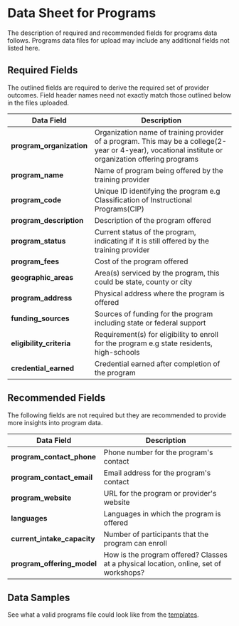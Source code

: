 # Data Sheet for Programs
The description of required and recommended fields for programs data follows. Programs data files for upload may include any additional fields not listed here. 

## Required Fields
The outlined fields are required to derive the required set of provider outcomes. Field header names need not exactly match those outlined below in the files uploaded.

Data Field | Description
------ | -----------
**program_organization** | Organization name of training provider of a program. This may be a college(2-year or 4-year), vocational institute or organization offering programs
**program_name** | Name of program being offered by the training provider
**program_code** | Unique ID identifying the program e.g Classification of Instructional Programs(CIP)
**program_description** | Description of the program offered
**program_status** | Current status of the program, indicating if it is still offered by the training provider
**program_fees** | Cost of the program offered
**geographic_areas** | Area(s) serviced by the program, this could be state, county or city
**program_address** | Physical address where the program is offered
**funding_sources** | Sources of funding for the program including state or federal support
**eligibility_criteria** | Requirement(s) for eligibility to enroll for the program e.g state residents, high-schools
**credential_earned** | Credential earned after completion of the program

## Recommended Fields
The following fields are not required but they are recommended to provide more insights into program data.

Data Field | Description
------ | -----------
**program_contact_phone** | Phone number for the program's contact
**program_contact_email** | Email address for the program's contact
**program_website** | URL for the program or provider's website
**languages** | Languages in which the program is offered
**current_intake_capacity** | Number of participants that the program can enroll
**program_offering_model** | How is the program offered? Classes at a physical location, online, set of workshops? 

## Data Samples
See what a valid programs file could look like from the [templates](https://github.com/workforce-data-initiative/tpot-data-definitions/blob/master/templates/programs.csv).
